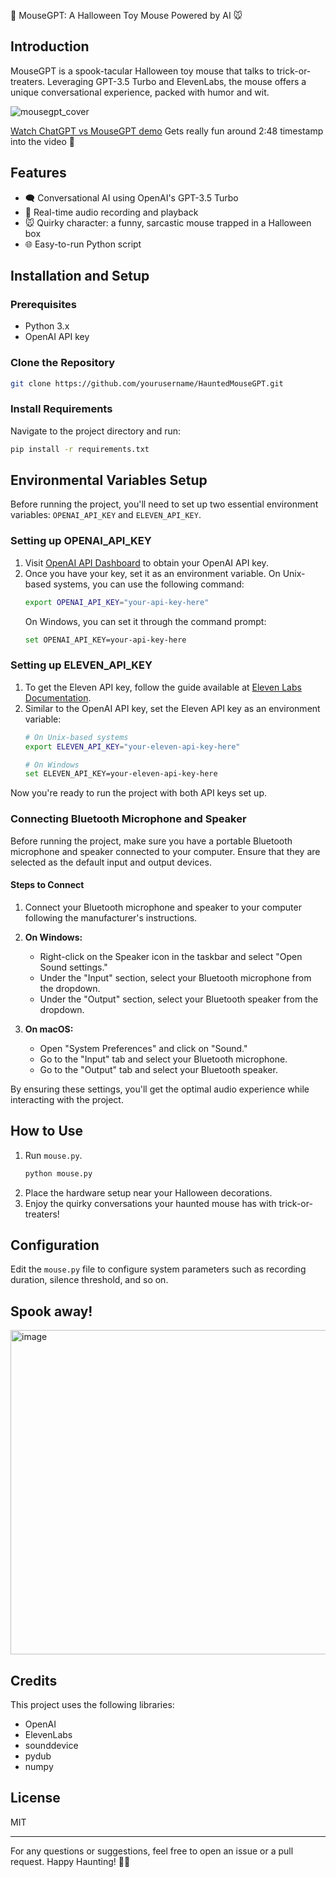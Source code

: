🎃 MouseGPT: A Halloween Toy Mouse Powered by AI 🐭

## Introduction

MouseGPT is a spook-tacular Halloween toy mouse that talks to trick-or-treaters. Leveraging GPT-3.5 Turbo and ElevenLabs, the mouse offers a unique conversational experience, packed with humor and wit.

![mousegpt_cover](https://github.com/SidU/mousegpt/assets/4107912/84985806-d443-4801-af23-4b3c6bff49d1)

[Watch ChatGPT vs MouseGPT demo](https://www.youtube.com/watch?v=aFIaXpRkP18)
Gets really fun around 2:48 timestamp into the video 🎃

## Features

- 🗨️ Conversational AI using OpenAI's GPT-3.5 Turbo
- 🎤 Real-time audio recording and playback
- 🐭 Quirky character: a funny, sarcastic mouse trapped in a Halloween box
- 🌐 Easy-to-run Python script

## Installation and Setup

### Prerequisites

- Python 3.x
- OpenAI API key

### Clone the Repository

```bash
git clone https://github.com/yourusername/HauntedMouseGPT.git
```

### Install Requirements

Navigate to the project directory and run:

```bash
pip install -r requirements.txt
```

## Environmental Variables Setup

Before running the project, you'll need to set up two essential environment variables: `OPENAI_API_KEY` and `ELEVEN_API_KEY`.

### Setting up OPENAI_API_KEY

1. Visit [OpenAI API Dashboard](https://platform.openai.com/account/api-keys) to obtain your OpenAI API key.
2. Once you have your key, set it as an environment variable. On Unix-based systems, you can use the following command:
    ```bash
    export OPENAI_API_KEY="your-api-key-here"
    ```
    On Windows, you can set it through the command prompt:
    ```bash
    set OPENAI_API_KEY=your-api-key-here
    ```

### Setting up ELEVEN_API_KEY

1. To get the Eleven API key, follow the guide available at [Eleven Labs Documentation](https://docs.elevenlabs.io/introduction).
2. Similar to the OpenAI API key, set the Eleven API key as an environment variable:
    ```bash
    # On Unix-based systems
    export ELEVEN_API_KEY="your-eleven-api-key-here"
    ```
    ```bash
    # On Windows
    set ELEVEN_API_KEY=your-eleven-api-key-here
    ```

Now you're ready to run the project with both API keys set up.

### Connecting Bluetooth Microphone and Speaker

Before running the project, make sure you have a portable Bluetooth microphone and speaker connected to your computer. Ensure that they are selected as the default input and output devices.

#### Steps to Connect

1. Connect your Bluetooth microphone and speaker to your computer following the manufacturer's instructions.
  
2. **On Windows:**
    - Right-click on the Speaker icon in the taskbar and select "Open Sound settings."
    - Under the "Input" section, select your Bluetooth microphone from the dropdown.
    - Under the "Output" section, select your Bluetooth speaker from the dropdown.
  
3. **On macOS:**
    - Open "System Preferences" and click on "Sound."
    - Go to the "Input" tab and select your Bluetooth microphone.
    - Go to the "Output" tab and select your Bluetooth speaker.

By ensuring these settings, you'll get the optimal audio experience while interacting with the project.

## How to Use

1. Run `mouse.py`.
    ```bash
    python mouse.py
    ```
2. Place the hardware setup near your Halloween decorations.
3. Enjoy the quirky conversations your haunted mouse has with trick-or-treaters!

## Configuration

Edit the `mouse.py` file to configure system parameters such as recording duration, silence threshold, and so on.

## Spook away!
<img width="519" alt="image" src="https://github.com/SidU/mousegpt/assets/4107912/820e8273-891a-4bcd-b835-53e946e1e067">



## Credits

This project uses the following libraries:

- OpenAI
- ElevenLabs
- sounddevice
- pydub
- numpy

## License

MIT

---

For any questions or suggestions, feel free to open an issue or a pull request. Happy Haunting! 🎃👻
